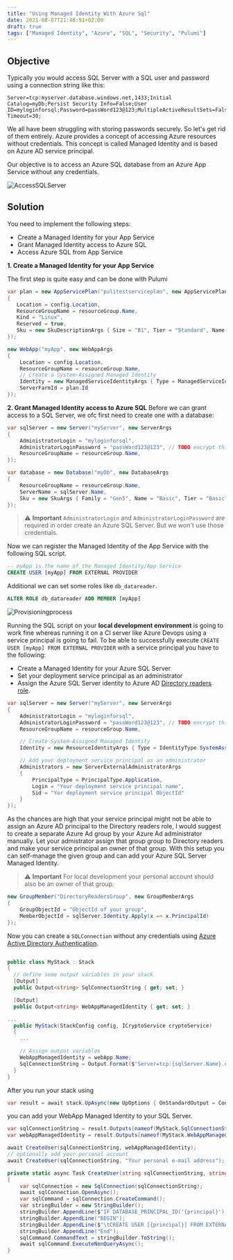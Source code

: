 ```yaml
---
title: "Using Managed Identity With Azure Sql"
date: 2021-08-07T21:48:51+02:00
draft: true
tags: ["Managed Identity", "Azure", "SQL", "Security", "Pulumi"]
---
```


## Objective
Typically you would access SQL Server with a SQL user and password using a connection string like this:
```
Server=tcp:myserver.database.windows.net,1433;Initial Catalog=myDb;Persist Security Info=False;User ID=myloginforsql;Password=passWord123@123;MultipleActiveResultSets=False;Encrypt=True;TrustServerCertificate=False;Connection Timeout=30;
```
We all have been struggling with storing passwords securely. So let's get rid of them entirely.
Azure provides a concept of accessing Azure resources without credentials. This concept is called Managed Identity and is based on Azure AD service principal.

Our objective is to access an Azure SQL database from an Azure App Service without any credentials.

![AccessSQLServer](/img/AccessSQLServer.jpg)

## Solution
You need to implement the following steps:
- Create a Managed Identity for your App Service
- Grant Managed Identity access to Azure SQL
- Access Azure SQL from App Service  

**1. Create a Managed Identity for your App Service**

The first step is quite easy and can be done with Pulumi
```csharp
var plan = new AppServicePlan("pulitestserviceplan", new AppServicePlanArgs
{
   Location = config.Location,
   ResourceGroupName = resourceGroup.Name,
   Kind = "Linux",
   Reserved = true,
   Sku = new SkuDescriptionArgs { Size = "B1", Tier = "Standard", Name = "B1" }
});

new WebApp("myApp", new WebAppArgs
{
    Location = config.Location,
    ResourceGroupName = resourceGroup.Name,
    // Create a System-Assigned Managed Identity
    Identity = new ManagedServiceIdentityArgs { Type = ManagedServiceIdentityType.SystemAssigned },
    ServerFarmId = plan.Id
});
```

**2. Grant Managed Identity access to Azure SQL**
Before we can grant access to a SQL Server, we ofc first need to create one with a database:
```csharp
var sqlServer = new Server("myServer", new ServerArgs
{
    AdministratorLogin = "myloginforsql",
    AdministratorLoginPassword = "passWord123@123", // TODO encrypt this password
    ResourceGroupName = resourceGroup.Name,
});

var database = new Database("myDb", new DatabaseArgs
{
    ResourceGroupName = resourceGroup.Name,
    ServerName = sqlServer.Name,
    Sku = new SkuArgs { Family = "Gen5", Name = "Basic", Tier = "Basic" }
});
```

> ⚠ **Important**  `AdministratorLogin` and `AdministratorLoginPassword` are required in order create an Azure SQL Server. But we won't use those credentials.

Now we can register the Managed Identity of the App Service with the following SQL script.

```sql
-- myApp is the name of the Managed Identity/App Service
CREATE USER [myApp] FROM EXTERNAL PROVIDER
```

Additional we can set some roles like `db_datareader`.

```sql
ALTER ROLE db_datareader ADD MEMBER [myApp] 
```

![Provisioningprocess](/img/Provisioningprocess.jpg)

Running the SQL script on your **local development environment** is going to work fine whereas running it on a CI server like Azure Devops using a service principal is going to fail.
To be able to successfully execute `CREATE USER [myApp] FROM EXTERNAL PROVIDER` with a service principal you have to the following:
- Create a Managed Identity for your Azure SQL Server
- Set your deployment service principal as an administrator
- Assign the Azure SQL Server identity to Azure AD [Directory readers role](https://docs.microsoft.com/en-us/azure/active-directory/roles/permissions-reference#directory-readers). 

```csharp
var sqlServer = new Server("myServer", new ServerArgs
{
    AdministratorLogin = "myloginforsql",
    AdministratorLoginPassword = "passWord123@123", // TODO encrypt this password
    ResourceGroupName = resourceGroup.Name,

    // Create System-Assigned Managed Identity
    Identity = new ResourceIdentityArgs { Type = IdentityType.SystemAssigned },

    // Add your deployment service principal as an administrator
    Administrators = new ServerExternalAdministratorArgs
    {
        PrincipalType = PrincipalType.Application,
        Login = "Your deployment service principal name",
        Sid = "Yor deployment service principal ObjectId"
    }
});
```

As the chances are high that your service principal might not be able to assign an Azure AD principal to the Directory readers role, I would suggest to create a separate Azure Ad group by your Azure Ad administrator manually. Let your admistrator assign that group group to Directory readers and make your service principal an owner of that group. With this setup you can self-manage the given group and can add your Azure SQL Server Managed Identity. 

> ⚠ **Important** For local development your personal account should also be an owner of that group.

```csharp
new GroupMember("DirectoryReadersGroup", new GroupMemberArgs
{
    GroupObjectId = "ObjectId of your group",
    MemberObjectId = sqlServer.Identity.Apply(x => x.PrincipalId)
});
```

Now you can create a `SQLConnection` without any credentials using [Azure Active Directory Authentication](https://docs.microsoft.com/en-us/sql/connect/ado-net/sql/azure-active-directory-authentication?view=sql-server-ver16).

```csharp

public class MyStack : Stack
{
  // define some output variables in your stack
  [Output]
  public Output<string> SqlConnectionString { get; set; }

  [Output]
  public Output<string> WebAppManagedIdentity { get; set; }

...
  public MyStack(StackConfig config, ICryptoService cryptoService)
  {
    ...

    // Assign output variables
    WebAppManagedIdentity = webApp.Name;
    SqlConnectionString = Output.Format($"Server=tcp:{sqlServer.Name}.database.windows.net;initial catalog={database.Name};Authentication=Active Directory Default;");
  }
}
```

After you run your stack using 
```csharp
var result = await stack.UpAsync(new UpOptions { OnStandardOutput = Console.WriteLine });
```

you can add your WebApp Managed Identity to your SQL Server.
```csharp
var sqlConnectionString = result.Outputs[nameof(MyStack.SqlConnectionString)].Value.ToString();
var webAppManagedIdentity = result.Outputs[nameof(MyStack.WebAppManagedIdentity)].Value.ToString();

await CreateUser(sqlConnectionString, webAppManagedIdentity);
// optionally add your personal account
await CreateUser(sqlConnectionString, "Your personal e-mail address");

private static async Task CreateUser(string sqlConnectionString, string principal)
{
    var sqlConnection = new SqlConnection(sqlConnectionString);
    await sqlConnection.OpenAsync();
    var sqlCommand = sqlConnection.CreateCommand();
    var stringBuilder = new StringBuilder();
    stringBuilder.AppendLine($"IF DATABASE_PRINCIPAL_ID('{principal}') IS NULL");
    stringBuilder.AppendLine("BEGIN");
    stringBuilder.AppendLine($"\tCREATE USER [{principal}] FROM EXTERNAL PROVIDER");
    stringBuilder.AppendLine("End");
    sqlCommand.CommandText = stringBuilder.ToString();
    await sqlCommand.ExecuteNonQueryAsync();
}
```
